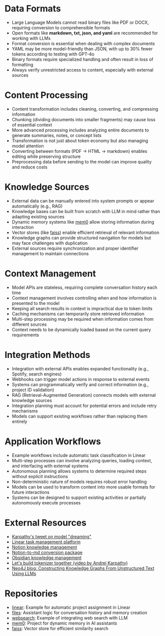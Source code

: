 # Data Formats

- Large Language Models cannot read binary files like PDF or DOCX, requiring conversion to comprehensible formats
- Open formats like **markdown, txt, json, and yaml** are recommended for working with LLMs
- Format conversion is essential when dealing with complex documents
- YAML may be more model-friendly than JSON, with up to 30% fewer tokens according to testing with GPT-4o
- Binary formats require specialized handling and often result in loss of formatting
- Always verify unrestricted access to content, especially with external sources

# Content Processing

- Content transformation includes cleaning, converting, and compressing information
- Chunking (dividing documents into smaller fragments) may cause loss of essential context
- More advanced processing includes analyzing entire documents to generate summaries, notes, or concept lists
- Transformation is not just about token economy but also managing model attention
- Converting between formats (PDF → HTML → markdown) enables editing while preserving structure
- Preprocessing data before sending to the model can improve quality and reduce costs

# Knowledge Sources

- External data can be manually entered into system prompts or appear automatically (e.g., RAG)
- Knowledge bases can be built from scratch with LLM in mind rather than adapting existing sources
- Dynamic memory systems like [mem0](https://github.com/mem0ai/mem0) allow storing information during interaction
- Vector stores (like [faiss](https://github.com/facebookresearch/faiss)) enable efficient retrieval of relevant information
- Knowledge graphs can provide structured navigation for models but may face challenges with duplication
- External sources require synchronization and proper identifier management to maintain connections

# Context Management

- Model APIs are stateless, requiring complete conversation history each time
- Context management involves controlling when and how information is presented to the model
- Keeping all search results in context is impractical due to token limits
- Caching mechanisms can temporarily store retrieved information
- Multi-step processing may be required when information comes from different sources
- Context needs to be dynamically loaded based on the current query requirements

# Integration Methods

- Integration with external APIs enables expanded functionality (e.g., Spotify, search engines)
- Webhooks can trigger model actions in response to external events
- Systems can programmatically verify and correct information (e.g., project ID validation)
- RAG (Retrieval-Augmented Generation) connects models with external knowledge sources
- Integration planning must account for potential errors and include retry mechanisms
- Models can support existing workflows rather than replacing them entirely

# Application Workflows

- Example workflows include automatic task classification in Linear
- Multi-step processes can involve analyzing queries, loading context, and interfacing with external systems
- Autonomous planning allows systems to determine required steps without explicit instructions
- Non-deterministic nature of models requires robust error handling
- Models can be used to transform content into more usable formats for future interactions
- Systems can be designed to support existing activities or partially autonomously execute processes

# External Resources

- [Karpathy&#39;s tweet on model &#34;dreaming&#34;](https://twitter.com/karpathy/status/1733299213503787018?lang=en)
- [Linear task management platform](https://linear.app/)
- [Notion knowledge management](https://www.notion.so/)
- [Notion-to-md conversion package](https://www.npmjs.com/package/notion-to-md)
- [Obsidian knowledge management](https://obsidian.md)
- [Let&#39;s build tokenizer together (video by Andrej Karpathy)](https://www.youtube.com/watch?v=zduSFxRajkE)
- [Neo4J blog: Constructing Knowledge Graphs From Unstructured Text Using LLMs](https://neo4j.com/developer-blog/construct-knowledge-graphs-unstructured-text/)

# Repositories

- [linear](https://github.com/i-am-alice/3rd-devs/tree/main/linear): Example for automatic project assignment in Linear
- [files](https://github.com/i-am-alice/3rd-devs/tree/main/files): Assistant logic for conversation history and memory creation
- [websearch](https://github.com/i-am-alice/3rd-devs/tree/main/websearch): Example of integrating web search with LLM
- [mem0](https://github.com/mem0ai/mem0): Project for dynamic memory in AI assistants
- [faiss](https://github.com/facebookresearch/faiss): Vector store for efficient similarity search
